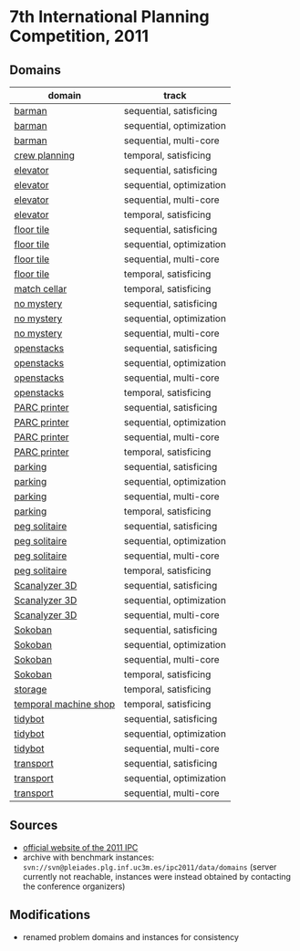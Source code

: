 # 7th International Planning Competition, 2011

## Domains

| domain | track |
|--------|-------|
| [barman](domains/barman-sequential-satisficing) | sequential, satisficing |
| [barman](domains/barman-sequential-optimization) | sequential, optimization |
| [barman](domains/barman-sequential-multi-core) | sequential, multi-core |
| [crew planning](domains/crew-planning-temporal-satisficing) | temporal, satisficing |
| [elevator](domains/elevator-sequential-satisficing) | sequential, satisficing |
| [elevator](domains/elevator-sequential-optimization) | sequential, optimization |
| [elevator](domains/elevator-sequential-multi-core) | sequential, multi-core |
| [elevator](domains/elevator-temporal-satisficing) | temporal, satisficing |
| [floor tile](domains/floor-tile-sequential-satisficing) | sequential, satisficing |
| [floor tile](domains/floor-tile-sequential-optimization) | sequential, optimization |
| [floor tile](domains/floor-tile-sequential-multi-core) | sequential, multi-core |
| [floor tile](domains/floor-tile-temporal-satisficing) | temporal, satisficing |
| [match cellar](domains/match-cellar-temporal-satisficing) | temporal, satisficing |
| [no mystery](domains/no-mystery-sequential-satisficing) | sequential, satisficing |
| [no mystery](domains/no-mystery-sequential-optimization) | sequential, optimization |
| [no mystery](domains/no-mystery-sequential-multi-core) | sequential, multi-core |
| [openstacks](domains/openstacks-sequential-satisficing) | sequential, satisficing |
| [openstacks](domains/openstacks-sequential-optimization) | sequential, optimization |
| [openstacks](domains/openstacks-sequential-multi-core) | sequential, multi-core |
| [openstacks](domains/openstacks-temporal-satisficing) | temporal, satisficing |
| [PARC printer](domains/parc-printer-sequential-satisficing) | sequential, satisficing |
| [PARC printer](domains/parc-printer-sequential-optimization) | sequential, optimization |
| [PARC printer](domains/parc-printer-sequential-multi-core) | sequential, multi-core |
| [PARC printer](domains/parc-printer-temporal-satisficing) | temporal, satisficing |
| [parking](domains/parking-sequential-satisficing) | sequential, satisficing |
| [parking](domains/parking-sequential-optimization) | sequential, optimization |
| [parking](domains/parking-sequential-multi-core) | sequential, multi-core |
| [parking](domains/parking-temporal-satisficing) | temporal, satisficing |
| [peg solitaire](domains/peg-solitaire-sequential-satisficing) | sequential, satisficing |
| [peg solitaire](domains/peg-solitaire-sequential-optimization) | sequential, optimization |
| [peg solitaire](domains/peg-solitaire-sequential-multi-core) | sequential, multi-core |
| [peg solitaire](domains/peg-solitaire-temporal-satisficing) | temporal, satisficing |
| [Scanalyzer 3D](domains/scanalyzer-3d-sequential-satisficing) | sequential, satisficing |
| [Scanalyzer 3D](domains/scanalyzer-3d-sequential-optimization) | sequential, optimization |
| [Scanalyzer 3D](domains/scanalyzer-3d-sequential-multi-core) | sequential, multi-core |
| [Sokoban](domains/sokoban-sequential-satisficing) | sequential, satisficing |
| [Sokoban](domains/sokoban-sequential-optimization) | sequential, optimization |
| [Sokoban](domains/sokoban-sequential-multi-core) | sequential, multi-core |
| [Sokoban](domains/sokoban-temporal-satisficing) | temporal, satisficing |
| [storage](domains/storage-temporal-satisficing) | temporal, satisficing |
| [temporal machine shop](domains/temporal-machine-shop-temporal-satisficing) | temporal, satisficing |
| [tidybot](domains/tidybot-sequential-satisficing) | sequential, satisficing |
| [tidybot](domains/tidybot-sequential-optimization) | sequential, optimization |
| [tidybot](domains/tidybot-sequential-multi-core) | sequential, multi-core |
| [transport](domains/transport-sequential-satisficing) | sequential, satisficing |
| [transport](domains/transport-sequential-optimization) | sequential, optimization |
| [transport](domains/transport-sequential-multi-core) | sequential, multi-core |

## Sources

* [official website of the 2011 IPC][1]
* archive with benchmark instances: `svn://svn@pleiades.plg.inf.uc3m.es/ipc2011/data/domains` (server currently not reachable, instances were instead obtained by contacting the conference organizers)

## Modifications

* renamed problem domains and instances for consistency




[1]:http://www.plg.inf.uc3m.es/ipc2011-deterministic/
